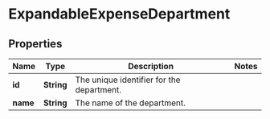 

# ExpandableExpenseDepartment


## Properties

| Name | Type | Description | Notes |
|------------ | ------------- | ------------- | -------------|
|**id** | **String** | The unique identifier for the department. |  |
|**name** | **String** | The name of the department. |  |



